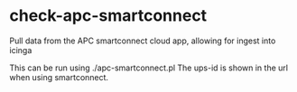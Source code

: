 # check-apc-smartconnect
Pull data from the APC smartconnect cloud app, allowing for ingest into icinga

This can be run using ./apc-smartconnect.pl <ups-id> <email> <password>
The ups-id is shown in the url when using smartconnect.
